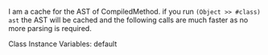 I am a cache for the AST of CompiledMethod.
if you run `(Object >> #class) ast` the AST will be cached and the following calls are much faster as no more parsing is required.


Class Instance Variables:
	default	<WDASTCache>